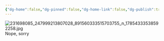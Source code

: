 ```yaml
---
{"dg-home":false,"dg-pinned":false,"dg-home-link":false,"dg-publish":true,"tags":["dgblip"],"disabled rules":["yaml-title","yaml-title-alias","file-name-heading"],"title":"philipp on instagram @ 2021-08-04","created-date":"2021-08-04T12:00:00","updated-date":"2025-05-02T17:43:07","dg-path":"blips/17854333538592258.md","permalink":"/blips/17854333538592258/","dgPassFrontmatter":true}
---
```



![231698085_247999213807028_891560333515703755_n_17854333538592258.jpg](/img/user/attachments/231698085_247999213807028_891560333515703755_n_17854333538592258.jpg)
Nope, sorry



